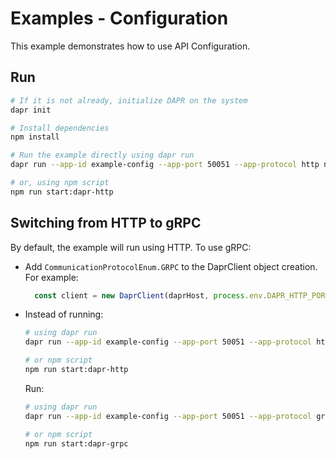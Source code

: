 # Examples - Configuration

This example demonstrates how to use API Configuration.

## Run

```bash
# If it is not already, initialize DAPR on the system
dapr init

# Install dependencies
npm install

# Run the example directly using dapr run
dapr run --app-id example-config --app-port 50051 --app-protocol http npm run start

# or, using npm script
npm run start:dapr-http
```

## Switching from HTTP to gRPC

By default, the example will run using HTTP. To use gRPC:

- Add `CommunicationProtocolEnum.GRPC` to the DaprClient object creation. For example:

  ```javascript
    const client = new DaprClient(daprHost, process.env.DAPR_HTTP_PORT, CommunicationProtocolEnum.GRPC);
  ```

- Instead of running:

  ```bash
  # using dapr run
  dapr run --app-id example-config --app-port 50051 --app-protocol http npm run start

  # or npm script
  npm run start:dapr-http
  ```
  
  Run:

  ```bash
  # using dapr run
  dapr run --app-id example-config --app-port 50051 --app-protocol grpc npm run start

  # or npm script
  npm run start:dapr-grpc
  ```
